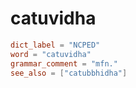 # catuvidha

``` toml
dict_label = "NCPED"
word = "catuvidha"
grammar_comment = "mfn."
see_also = ["catubbhidha"]
```

